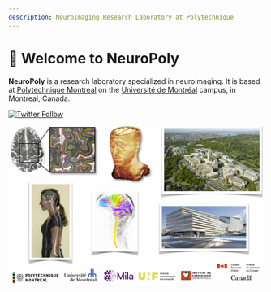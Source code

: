 ```yaml
---
description: NeuroImaging Research Laboratory at Polytechnique
---
```


# 👋  Welcome to NeuroPoly

**NeuroPoly** is a research laboratory specialized in neuroimaging. It is based at [Polytechnique Montreal](http://www.polymtl.ca/) on the [Université de Montréal](http://www.umontreal.ca/) campus, in Montreal, Canada.


[![Twitter Follow](https://img.shields.io/twitter/follow/polyneuro.svg?style=social)](https://twitter.com/polyneuro)


![](.gitbook/assets/fig_home.png)

